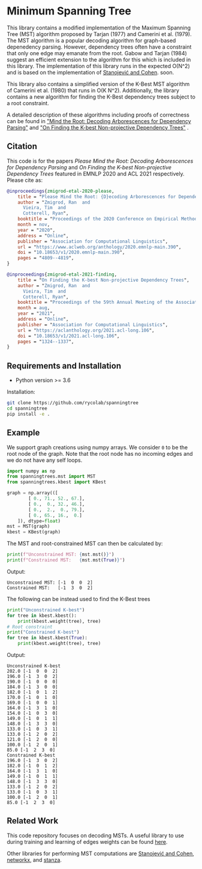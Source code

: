 # Minimum Spanning Tree
This library contains a modified implementation of the Maximum Spanning Tree (MST) algorithm proposed by Tarjan (1977) and Camerini et al. (1979).
The MST algorithm is a popular decoding algorithm for graph-based depenedency parsing.
However, dependency trees often have a constraint that only one edge may emanate from the root.
Gabow and Tarjan (1984) suggest an efficient extension to the algorithm for this which is included in this library.
The implementation of this library runs in the expected O(N^2) and is based on the
implementation of [Stanojević and Cohen](https://github.com/stanojevic/Fast-MST-Algorithm). soon.

This library also contains a simplified version of the K-Best MST algorithm
of Camerini et al. (1980) that runs in O(K N^2). Additionally, the
library contains a new algorithm for finding the K-Best dependency trees subject
to a root constraint.

A detailed description of these algorithms including proofs of correctness can be found in
["Mind the Root: Decoding Arborescences for Dependency Parsing"](https://www.aclweb.org/anthology/2020.emnlp-main.390/)
and
["On Finding the K-best Non-projective Dependency Trees"](https://arxiv.org/abs/2106.00780)
.

## Citation

This code is for the papers _Please Mind the Root: Decoding Arborescences for Dependency Parsing_ and
_On Finding the K-best Non-projective Dependency Trees_ featured in EMNLP 2020 and ACL 2021 respectively.
Please cite as:

```bibtex
@inproceedings{zmigrod-etal-2020-please,
    title = "Please Mind the Root: {D}ecoding Arborescences for Dependency Parsing",
    author = "Zmigrod, Ran  and
      Vieira, Tim  and
      Cotterell, Ryan",
    booktitle = "Proceedings of the 2020 Conference on Empirical Methods in Natural Language Processing (EMNLP)",
    month = nov,
    year = "2020",
    address = "Online",
    publisher = "Association for Computational Linguistics",
    url = "https://www.aclweb.org/anthology/2020.emnlp-main.390",
    doi = "10.18653/v1/2020.emnlp-main.390",
    pages = "4809--4819",
}

@inproceedings{zmigrod-etal-2021-finding,
    title = "On Finding the K-best Non-projective Dependency Trees",
    author = "Zmigrod, Ran  and
      Vieira, Tim  and
      Cotterell, Ryan",
    booktitle = "Proceedings of the 59th Annual Meeting of the Association for Computational Linguistics and the 11th International Joint Conference on Natural Language Processing (Volume 1: Long Papers)",
    month = aug,
    year = "2021",
    address = "Online",
    publisher = "Association for Computational Linguistics",
    url = "https://aclanthology.org/2021.acl-long.106",
    doi = "10.18653/v1/2021.acl-long.106",
    pages = "1324--1337",
}
```

## Requirements and Installation

* Python version >= 3.6

Installation:
```bash
git clone https://github.com/rycolab/spanningtree
cd spanningtree
pip install -e .
```


## Example
We support graph creations using numpy arrays.
We consider `0` to be the root node of the graph.
Note that the root node has no incoming edges and we do not have any self loops.
```python
import numpy as np
from spanningtrees.mst import MST
from spanningtrees.kbest import KBest

graph = np.array(([
        [ 0., 71., 52., 67.],
        [ 0.,  0., 32., 46.],
        [ 0.,  2.,  0., 79.],
        [ 0., 65., 16.,  0.]
    ]), dtype=float)
mst = MST(graph)
kbest = KBest(graph)

```
The MST and root-constrained MST can then be calculated by:
```python
print(f"Unconstrained MST: {mst.mst()}")
print(f"Constrained MST:   {mst.mst(True)}")
```
Output:
```
Unconstrained MST: [-1  0  0  2]
Constrained MST:   [-1  3  0  2]
```

The following can be instead used to find the K-Best trees
```python
print("Unconstrained K-best")
for tree in kbest.kbest():
    print(kbest.weight(tree), tree)
# Root constraint
print("Constrained K-best")
for tree in kbest.kbest(True):
    print(kbest.weight(tree), tree)
```
Output:
```
Unconstrained K-best
202.0 [-1  0  0  2]
196.0 [-1  3  0  2]
190.0 [-1  0  0  0]
184.0 [-1  3  0  0]
182.0 [-1  0  1  2]
170.0 [-1  0  1  0]
169.0 [-1  0  0  1]
164.0 [-1  3  1  0]
154.0 [-1  0  3  0]
149.0 [-1  0  1  1]
148.0 [-1  3  3  0]
133.0 [-1  0  3  1]
133.0 [-1  2  0  2]
121.0 [-1  2  0  0]
100.0 [-1  2  0  1]
85.0 [-1  2  3  0]
Constrained K-best
196.0 [-1  3  0  2]
182.0 [-1  0  1  2]
164.0 [-1  3  1  0]
149.0 [-1  0  1  1]
148.0 [-1  3  3  0]
133.0 [-1  2  0  2]
133.0 [-1  0  3  1]
100.0 [-1  2  0  1]
85.0 [-1  2  3  0]
```

## Related Work
This code repository focuses on decoding MSTs.
A useful library to use during training and learning of edges weights
can be found [here](https://github.com/rycolab/tree_expectations).

Other libraries for performing MST computations are
[Stanojević and Cohen](https://github.com/stanojevic/Fast-MST-Algorithm),
[networkx](https://networkx.github.io/documentation/stable/index.html),
and [stanza](https://stanfordnlp.github.io/stanza/).
